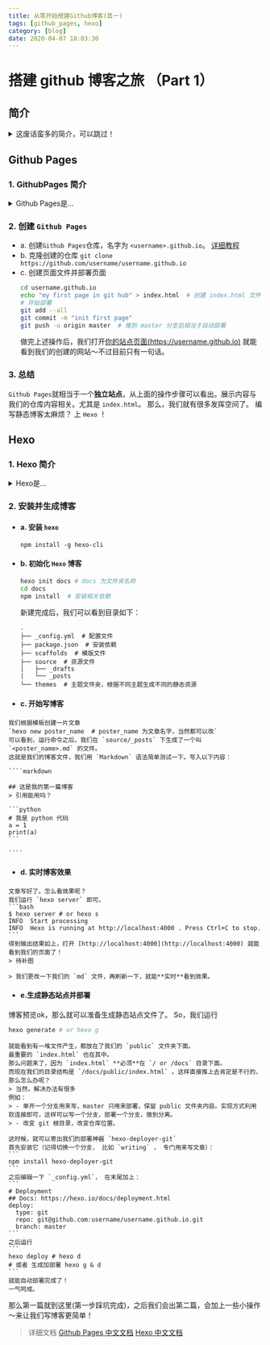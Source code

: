 ```yaml
---
title: 从零开始搭建Github博客(其一)
tags: [github_pages, hexo]
category: [blog]
date: 2020-04-07 18:03:30
---
```

# 搭建 github 博客之旅 （Part 1）

## 简介


<details>
    <summary>这废话蛮多的简介，可以跳过！</summary>

搭建博客其实还是有很好处的，比如随时记录自己的`idea`，记录学习过程，让别人了解你,etc...    
搭建博客的方式有很多，但是必不可少的肯定是：
   - 服务器
   - 前端页面  

没有服务器，怎么办？我们有 `Github Pages`。  
前端页面写起来太麻烦？ 我们有 `hexo or jekyll`。  
部署麻烦？我们有 `travis` 自动部署。  
emm,好像看起来很简单？就是避坑总结？ 没人看怎么办？  
**当然没那么简单！**    
我们再加点新东西，速度优化，自动化脚本，全部往上面加！话不多说，不要浪费自己的计数能力，就是冲！  
综上，所以有了我们这个小系列文章，越看越精彩！
</details>





## Github Pages
### 1. GithubPages 简介

<details>
<summary>Github Pages是...</summary>

> GitHub Pages 是一项静态站点托管服务，它直接从 GitHub 上的仓库获取 HTML、CSS 和 JavaScript 文件，（可选）通过构建过程运行文件，然后发布网站。 您可以在 [GitHub Pages 示例集合](https://github.com/collections/github-pages-examples)中查看 GitHub Pages 站点的示例。  
 您可以在 GitHub 的 github.io 域或自己的自定义域上托管站点。 更多信息请参阅“对 GitHub Pages 使用自定义域”。

通俗的说，就是你可以把一个仓库当作**一台服务器(静态)**，可以用 `github.io` 的域名来访问。  
这就解决我们的服务器问题了！  

`Github Pages` 有三类——项目、用户和组织。
区别不大，主要是域名及发布分支的区别。
我们教程使用的 `Github Pages` 是用户类，默认发布源只能为 `master`。（这里要注意哦，只能为 `master`，发布目录为根目录或者 `/docs`）
So，我们开始吧。

</details>

### 2. 创建 `Github Pages`
- a. 创建`Github Pages`仓库，名字为 `<username>.github.io`。 [详细教程](https://help.github.com/cn/github/working-with-github-pages/creating-a-github-pages-site)
- b. 克隆创建的仓库 
  `git clone https://github.com/username/username.github.io`
- c. 创建页面文件并部署页面
   ```bash
   cd username.github.io  
   echo "my first page in git hub" > index.html  # 创建 index.html 文件
   # 开始部署
   git add --all 
   git commit -m "init first page"
   git push -u origin master  # 推到 master 分支后相当于自动部署
   ```
   做完上述操作后，我们打开[你的站点页面(https://username.github.io)]()
   就能看到我们的创建的网站～不过目前只有一句话。

### 3. 总结
`Github Pages`就相当于一个**独立站点**，从上面的操作步骤可以看出。展示内容与我们的仓库内容相关。尤其是 `index.html`。 
那么，我们就有很多发挥空间了。
编写静态博客太麻烦？
上 `Hexo` ！


## Hexo

### 1. Hexo 简介

<details>
  <summary>Hexo是...</summary>
  
> `Hexo` 是一个快速、简洁且高效的**博客框架**。`Hexo` 使用 `Markdown`（或其他渲染引擎）解析文章，在几秒内，即可利用靓丽的主题生成静态网页。


也就是说，我们不用从零开始编写静态网站，利用现有的博客生成器就可以了！
而且 支持 `Markdown`！写文档必备。
效果如何？马上来看。
</details>

### 2. 安装并生成博客
   - #### a. 安装 `hexo`      
         npm install -g hexo-cli
             
     
   - #### b. 初始化 `Hexo` 博客
        ```bash
        hexo init docs # docs 为文件夹名称
        cd docs
        npm install  # 安装相关依赖
        ```
    
     新建完成后，我们可以看到目录如下：
        ```
        .
        ├── _config.yml  # 配置文件
        ├── package.json  # 安装依赖
        ├── scaffolds  # 模版文件
        ├── source  # 资源文件
        |   ├── _drafts
        |   └── _posts
        └── themes  # 主题文件夹，根据不同主题生成不同的静态资源
        ```

   - #### c. 开始写博客
    我们根据模板创建一片文章
    `hexo new poster_name  # poster_name 为文章名字，当然都可以改`
    可以看到，运行命令之后，我们在 `source/_posts` 下生成了一个叫 `<poster_name>.md` 的文件。
    这就是我们的博客文件，我们用 `Markdown` 语法简单测试一下。写入以下内容：
        
    ````markdown
    
    ## 这是我的第一篇博客
    > 引用能用吗？
    
    ```python
    # 我是 python 代码
    a = 1
    print(a)
    ```
    
    ````
   - #### d. 实时博客效果
    文章写好了。怎么看效果呢？  
    我们运行 `hexo server` 即可。
    ```bash
    $ hexo server # or hexo s
    INFO  Start processing
    INFO  Hexo is running at http://localhost:4000 . Press Ctrl+C to stop.
    ```
    得到输出结果如上，打开 [http://localhost:4000](http://localhost:4000) 就能看到我们的页面了！
    > 待补图
    
    > 我们更改一下我们的 `md` 文件，再刷新一下，就能**实时**看到效果。
    
   - #### e.生成静态站点并部署
   博客预览ok，那么就可以准备生成静态站点文件了。
   So，我们运行
   ```bash
hexo generate # or hexo g
```
    就能看到有一堆文件产生，都放在了我们的 `public` 文件夹下面。
    最重要的 `index.html` 也在其中。
    那么问题来了，因为 `index.html` **必须**在 `/ or /docs` 目录下面。
    而现在我们的目录结构是 `/docs/public/index.html` 。这样直接推上去肯定是不行的，那么怎么办呢？
    > 当然，解决办法有很多
    例如：
    > - 单开一个分支用来写，master 只用来部署，保留 public 文件夹内容。实现方式利用软连接即可，这样可以写一个分支，部署一个分支，做到分离。
    > - 改变 git 根目录，改变仓库位置。
    
    这时候，就可以寄出我们的部署神器 `hexo-deployer-git`
    首先安装它（记得切换一个分支， 比如 `writing` ， 专门用来写文章）：
    ```
    npm install hexo-deployer-git
    ```
    之后编辑一下 `_config.yml`， 在末尾加上：
    ```
    # Deployment
    ## Docs: https://hexo.io/docs/deployment.html
    deploy:
      type: git
      repo: git@github.com:username/username.github.io.git
      branch: master
    ```
    之后运行
    ```
    hexo deploy # hexo d
    # 或者 生成加部署 hexo g & d
    ```
    就能自动部署完成了！
    一气呵成。

那么第一篇就到这里(第一步踩坑完成)，之后我们会出第二篇，会加上一些小操作～来让我们写博客更简单！
> 详细文档
> [Github Pages 中文文档](https://help.github.com/cn/github/working-with-github-pages/about-github-pages)
> [Hexo 中文文档](https://hexo.io/zh-cn/docs/)
   
    
    
